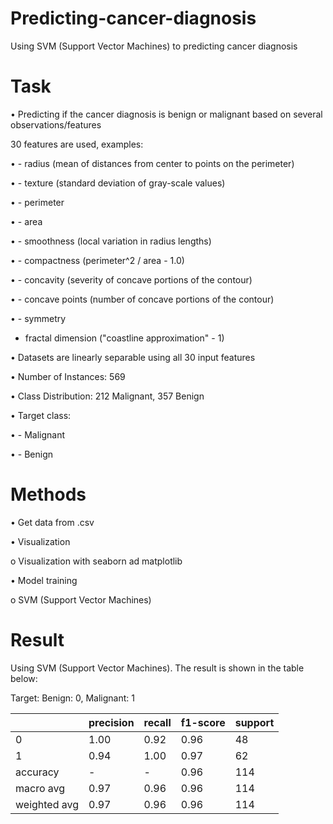 # Predicting-cancer-diagnosis
Using SVM (Support Vector Machines) to predicting cancer diagnosis
# Task
•	Predicting if the cancer diagnosis is benign or malignant based on several observations/features
  
30 features are used, examples:

•	  - radius (mean of distances from center to points on the perimeter)

•	  - texture (standard deviation of gray-scale values)

•	  - perimeter

•	  - area

•	  - smoothness (local variation in radius lengths)

•	  - compactness (perimeter^2 / area - 1.0)

•	  - concavity (severity of concave portions of the contour)

•	  - concave points (number of concave portions of the contour)

•	  - symmetry 

- fractal dimension ("coastline approximation" - 1)

•	Datasets are linearly separable using all 30 input features

•	Number of Instances: 569

•	Class Distribution: 212 Malignant, 357 Benign

•	Target class:

•	   - Malignant

•    - Benign

# Methods

•	Get data from .csv

•	Visualization
   
   o	Visualization with seaborn ad matplotlib

•	Model training
   
   o	SVM (Support Vector Machines)
# Result
Using SVM (Support Vector Machines). The result is shown in the table below:

Target: Benign: 0, Malignant: 1

|	          |precision|recall|f1-score|support|
|-----------|---------|------|--------|-------|
|0	        |1.00     |0.92  |0.96    |48    |
|1	        |0.94    |1.00  |0.97    |62     |
|accuracy   |-	      |-	   |0.96	  |114    |
|macro avg  |0.97     |0.96  |0.96	  |114   |
|weighted avg|0.97    |0.96  |0.96	  |114   |

